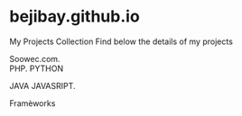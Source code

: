 # bejibay.github.io
My Projects Collection
Find below the details of my projects

Soowec.com.                                      
 PHP.          PYTHON

JAVA                 JAVASRIPT.             


Framèworks
